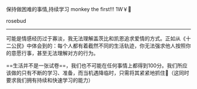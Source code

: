 保持做困难的事情,持续学习
monkey the first!!!
1W￥🤑

rosebud
*******
可能是情感经历过于寡淡，我无法理解盖茨比和凯恩追求爱情的方式。正如从《十二公民》中体会到的：每个人都有着截然不同的生活轨迹，你无法强求他人按照你的意愿行事，甚至无法理解对方的行为。

==生活并不是一张试卷==，我们也不可能在任何事情上都得到100分。我们所应该做的只有不断的学习、准备，而当机遇降临时，只需将其紧紧地抓住🤩（这同时要求我们拥有持续和快速学习的能力）
